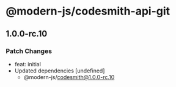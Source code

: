 # @modern-js/codesmith-api-git

## 1.0.0-rc.10
### Patch Changes

- feat: initial
- Updated dependencies [undefined]
  - @modern-js/codesmith@1.0.0-rc.10
